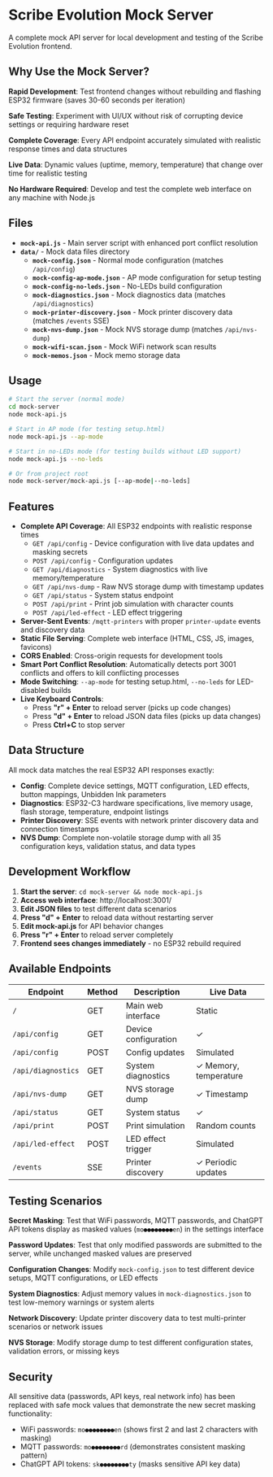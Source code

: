 # Scribe Evolution Mock Server

A complete mock API server for local development and testing of the Scribe Evolution frontend.

## Why Use the Mock Server?

**Rapid Development**: Test frontend changes without rebuilding and flashing ESP32 firmware (saves 30-60 seconds per iteration)

**Safe Testing**: Experiment with UI/UX without risk of corrupting device settings or requiring hardware reset

**Complete Coverage**: Every API endpoint accurately simulated with realistic response times and data structures

**Live Data**: Dynamic values (uptime, memory, temperature) that change over time for realistic testing

**No Hardware Required**: Develop and test the complete web interface on any machine with Node.js

## Files

- **`mock-api.js`** - Main server script with enhanced port conflict resolution
- **`data/`** - Mock data files directory
  - **`mock-config.json`** - Normal mode configuration (matches `/api/config`)
  - **`mock-config-ap-mode.json`** - AP mode configuration for setup testing
  - **`mock-config-no-leds.json`** - No-LEDs build configuration
  - **`mock-diagnostics.json`** - Mock diagnostics data (matches `/api/diagnostics`)
  - **`mock-printer-discovery.json`** - Mock printer discovery data (matches `/events` SSE)
  - **`mock-nvs-dump.json`** - Mock NVS storage dump (matches `/api/nvs-dump`)
  - **`mock-wifi-scan.json`** - Mock WiFi network scan results
  - **`mock-memos.json`** - Mock memo storage data

## Usage

```bash
# Start the server (normal mode)
cd mock-server
node mock-api.js

# Start in AP mode (for testing setup.html)
node mock-api.js --ap-mode

# Start in no-LEDs mode (for testing builds without LED support)
node mock-api.js --no-leds

# Or from project root
node mock-server/mock-api.js [--ap-mode|--no-leds]
```

## Features

- **Complete API Coverage**: All ESP32 endpoints with realistic response times
  - `GET /api/config` - Device configuration with live data updates and masking secrets
  - `POST /api/config` - Configuration updates
  - `GET /api/diagnostics` - System diagnostics with live memory/temperature
  - `GET /api/nvs-dump` - Raw NVS storage dump with timestamp updates
  - `GET /api/status` - System status endpoint
  - `POST /api/print` - Print job simulation with character counts
  - `POST /api/led-effect` - LED effect triggering
- **Server-Sent Events**: `/mqtt-printers` with proper `printer-update` events and discovery data
- **Static File Serving**: Complete web interface (HTML, CSS, JS, images, favicons)
- **CORS Enabled**: Cross-origin requests for development tools
- **Smart Port Conflict Resolution**: Automatically detects port 3001 conflicts and offers to kill conflicting processes
- **Mode Switching**: `--ap-mode` for testing setup.html, `--no-leds` for LED-disabled builds
- **Live Keyboard Controls**:
  - Press **"r" + Enter** to reload server (picks up code changes)
  - Press **"d" + Enter** to reload JSON data files (picks up data changes)
  - Press **Ctrl+C** to stop server

## Data Structure

All mock data matches the real ESP32 API responses exactly:

- **Config**: Complete device settings, MQTT configuration, LED effects, button mappings, Unbidden Ink parameters
- **Diagnostics**: ESP32-C3 hardware specifications, live memory usage, flash storage, temperature, endpoint listings
- **Printer Discovery**: SSE events with network printer discovery data and connection timestamps
- **NVS Dump**: Complete non-volatile storage dump with all 35 configuration keys, validation status, and data types

## Development Workflow

1. **Start the server**: `cd mock-server && node mock-api.js`
2. **Access web interface**: http://localhost:3001/
3. **Edit JSON files** to test different data scenarios
4. **Press "d" + Enter** to reload data without restarting server
5. **Edit mock-api.js** for API behavior changes
6. **Press "r" + Enter** to reload server completely
7. **Frontend sees changes immediately** - no ESP32 rebuild required

## Available Endpoints

| Endpoint           | Method | Description          | Live Data             |
| ------------------ | ------ | -------------------- | --------------------- |
| `/`                | GET    | Main web interface   | Static                |
| `/api/config`      | GET    | Device configuration | ✓                     |
| `/api/config`      | POST   | Config updates       | Simulated             |
| `/api/diagnostics` | GET    | System diagnostics   | ✓ Memory, temperature |
| `/api/nvs-dump`    | GET    | NVS storage dump     | ✓ Timestamp           |
| `/api/status`      | GET    | System status        | ✓                     |
| `/api/print`       | POST   | Print simulation     | Random counts         |
| `/api/led-effect`  | POST   | LED effect trigger   | Simulated             |
| `/events`          | SSE    | Printer discovery    | ✓ Periodic updates    |

## Testing Scenarios

**Secret Masking**: Test that WiFi passwords, MQTT passwords, and ChatGPT API tokens display as masked values (`mo●●●●●●●●en`) in the settings interface

**Password Updates**: Test that only modified passwords are submitted to the server, while unchanged masked values are preserved

**Configuration Changes**: Modify `mock-config.json` to test different device setups, MQTT configurations, or LED effects

**System Diagnostics**: Adjust memory values in `mock-diagnostics.json` to test low-memory warnings or system alerts

**Network Discovery**: Update printer discovery data to test multi-printer scenarios or network issues

**NVS Storage**: Modify storage dump to test different configuration states, validation errors, or missing keys

## Security

All sensitive data (passwords, API keys, real network info) has been replaced with safe mock values that demonstrate the new secret masking functionality:

- WiFi passwords: `mo●●●●●●●●en` (shows first 2 and last 2 characters with masking)
- MQTT passwords: `mo●●●●●●●●rd` (demonstrates consistent masking pattern)
- ChatGPT API tokens: `sk●●●●●●●●ty` (masks sensitive API key data)
